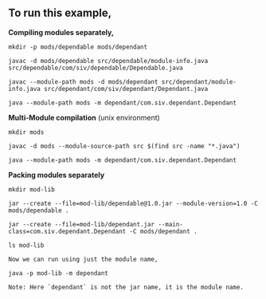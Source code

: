 ## To run this example,

**Compiling modules separately,**

  	mkdir -p mods/dependable mods/dependant

  	javac -d mods/dependable src/dependable/module-info.java src/dependable/com/siv/dependable/Dependable.java

  	javac --module-path mods -d mods/dependant src/dependant/module-info.java src/dependant/com/siv/dependant/Dependant.java

  	java --module-path mods -m dependant/com.siv.dependant.Dependant


**Multi-Module compilation** (unix environment)

  	mkdir mods

  	javac -d mods --module-source-path src $(find src -name "*.java")

  	java --module-path mods -m dependant/com.siv.dependant.Dependant

**Packing modules separately**
  
	mkdir mod-lib
  
	jar --create --file=mod-lib/dependable@1.0.jar --module-version=1.0 -C mods/dependable .
  
	jar --create --file=mod-lib/dependant.jar --main-class=com.siv.dependant.Dependant -C mods/dependant .
	
	ls mod-lib
	
	Now we can run using just the module name,
	
	java -p mod-lib -m dependant
	
	Note: Here `dependant` is not the jar name, it is the module name.